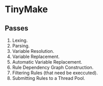 # TinyMake

## Passes
1. Lexing.
2. Parsing.
3. Variable Resolution.
4. Variable Replacement.
5. Automatic Variable Replacement.
6. Rule Dependency Graph Construction.
7. Filtering Rules (that need be execcuted).
8. Submitting Rules to a Thread Pool.
